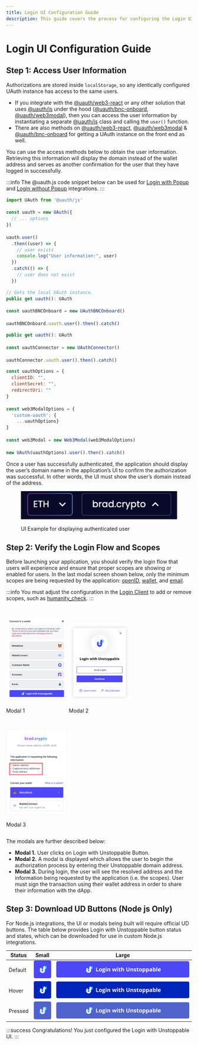 ```yaml
---
title: Login UI Configuration Guide
description: This guide covers the process for configuring the Login UI to obtain user information and display the authenticated user's domain name instead of address.
---
```


# Login UI Configuration Guide

## Step 1: Access User Information

Authorizations are stored inside `localStorage`, so any identically configured UAuth instance has access to the same users.

* If you integrate with the [@uauth/web3-react](https://github.com/uauth/web3-react) or any other solution that uses [@uauth/js](https://github.com/uauth/js) under the hood ([@uauth/bnc-onboard](https://github.com/uauth/bnc-onboard), [@uauth/web3modal](https://github.com/uauth/web3modal)), then you can access the user information by instantiating a separate [@uauth/js](https://github.com/uauth/js) class and calling the `user()` function.
* There are also methods on [@uauth/web3-react](https://github.com/uauth/web3-react), [@uauth/web3modal](https://github.com/uauth/web3modal) & [@uauth/bnc-onboard](https://github.com/uauth/bnc-onboard) for getting a UAuth instance on the front end as well.

You can use the access methods below to obtain the user information. Retrieving this information will display the domain instead of the wallet address and serves as another confirmation for the user that they have logged in successfully.

:::info
The @uauth.js code snippet below can be used for [Login with Popup](login-with-popup.md) and [Login without Popup](login-without-popup.md) integrations.
:::

```javascript @uauth.js
import UAuth from '@uauth/js'

const uauth = new UAuth({
  // ... options
})

uauth.user()
  .then((user) => {
    // user exists
    console.log("User information:", user)
  })
  .catch(() => {
    // user does not exist
  })
```

```javascript BNC Onboard
// Gets the local UAuth instance.
public get uauth(): UAuth

const uauthBNCOnboard = new UAuthBNCOnboard()

uauthBNCOnboard.uauth.user().then().catch()
```

```javascript Web3 React
public get uauth(): UAuth

const uauthConnector = new UAuthConnector()

uauthConnector.uauth.user().then().catch()
```

```javascript Web3 Modal
const uauthOptions = {
  clientID: "",
  clientSecret: "",
  redirectUri: ""
}

const web3ModalOptions = {
  'custom-uauth': {
    ...uauthOptions}
}

const web3Modal = new Web3Modal(web3ModalOptions)

new UAuth(uauthOptions).user().then().catch()
```

Once a user has successfully authenticated, the application should display the user’s domain name in the application’s UI to confirm the authorization was successful. In other words, the UI must show the user’s domain instead of the address.

<figure>

![UI Example for displaying authenticated user](/images/third-UI-example-login-domains.png '#width=50%')

<figcaption>UI Example for displaying authenticated user</figcaption>
</figure>

## Step 2: Verify the Login Flow and Scopes

Before launching your application, you should verify the login flow that users will experience and ensure that proper scopes are showing or enabled for users. In the last modal screen shown below, only the minimum scopes are being requested by the application: [openID](../get-started-login/scopes-for-login.md#openid-scope), [wallet](../get-started-login/scopes-for-login.md#wallet-scope), and [email](../get-started-login/scopes-for-login.md#email-scope).

:::info
You must adjust the configuration in the [Login Client](../humanity-check/login-client-configuration.md#scopes) to add or remove scopes, such as [humanity_check](../get-started-login/scopes-for-login.md#humanity_check-scope-mark-stylecolorredbetamark).
:::

<figure style="width:33%;display:inline-block;margin-left:0;margin-right:0;">

![1) User Clicks Login with Unstoppable button to get started](/images/login-domains-modal1.png)

<figcaption>Modal 1</figcaption>
</figure>


<figure style="width:33%;display:inline-block;margin-left:0;margin-right:0;">

![2)User Enters Unstoppable Domain Address to Login to dApp](/images/login-domains-modal2-v2.png) 

<figcaption>Modal 2</figcaption>
</figure>


<figure style="width:33%;display:inline-block;margin-left:0;margin-right:0;">

![3) User Consent screen details the scopes being requested by dApp](/images/consent-screen-marked-v2.png)

<figcaption>Modal 3</figcaption>
</figure>

The modals are further described below:

* **Modal 1.** User clicks on Login with Unstoppable Button.
* **Modal 2.** A modal is displayed which allows the user to begin the authorization process by entering their Unstoppable domain address.
* **Modal 3.** During login, the user will see the resolved address and the information being requested by the application (i.e. the scopes). User must sign the transaction using their wallet address in order to share their information with the dApp.

## Step 3: Download UD Buttons (Node js Only)

For Node.js integrations, the UI or modals being built will require official UD buttons. The table below provides Login with Unstoppable button status and states, which can be downloaded for use in custom Node.js integrations.

| Status  | Small                                       | Large                                         |
| ------- | ------------------------------------------- | --------------------------------------------- |
| Default | ![](/images/default-icon.png) | ![](/images/default-button.png) |
| Hover   | ![](/images/hover-icon.png)   | ![](/images/hover-button.png)   |
| Pressed | ![](/images/pressed-icon.png) | ![](/images/pressed-button.png) |

:::success Congratulations!
You just configured the Login with Unstoppable UI.
:::
